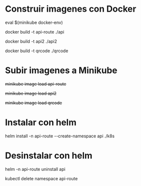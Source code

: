 # Construir imagenes con Docker

eval $(minikube docker-env)

docker build -t api-route ./api

docker build -t api2 ./api2

docker build -t qrcode ./qrcode

# Subir imagenes a Minikube

~~minikube image load api-route~~

~~minikube image load api2~~

~~minikube image load qrcode~~

# Instalar con helm

helm install -n api-route --create-namespace api ./k8s

# Desinstalar con helm

helm -n api-route uninstall api

kubectl delete namespace api-route
